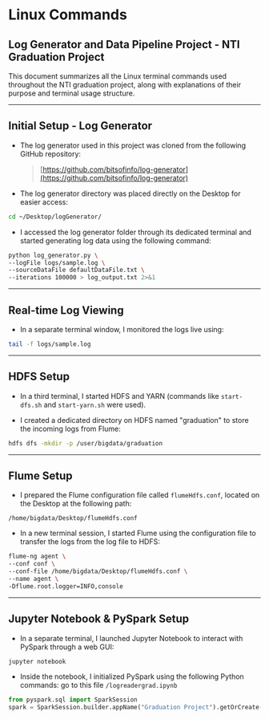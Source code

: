 # Linux Commands

## Log Generator and Data Pipeline Project - NTI Graduation Project

This document summarizes all the Linux terminal commands used throughout the NTI graduation project, along with explanations of their purpose and terminal usage structure.

---

## Initial Setup - Log Generator

* The log generator used in this project was cloned from the following GitHub repository:

  > [https://github.com/bitsofinfo/log-generator](https://github.com/bitsofinfo/log-generator)

* The log generator directory was placed directly on the Desktop for easier access:

```bash
cd ~/Desktop/logGenerator/
```

* I accessed the log generator folder through its dedicated terminal and started generating log data using the following command:

```bash
python log_generator.py \
--logFile logs/sample.log \
--sourceDataFile defaultDataFile.txt \
--iterations 100000 > log_output.txt 2>&1
```

---

## Real-time Log Viewing

* In a separate terminal window, I monitored the logs live using:

```bash
tail -f logs/sample.log
```

---

## HDFS Setup

* In a third terminal, I started HDFS and YARN (commands like `start-dfs.sh` and `start-yarn.sh` were used).

* I created a dedicated directory on HDFS named "graduation" to store the incoming logs from Flume:

```bash
hdfs dfs -mkdir -p /user/bigdata/graduation
```

---

## Flume Setup

* I prepared the Flume configuration file called `flumeHdfs.conf`, located on the Desktop at the following path:

```plaintext
/home/bigdata/Desktop/flumeHdfs.conf
```

* In a new terminal session, I started Flume using the configuration file to transfer the logs from the log file to HDFS:

```bash
flume-ng agent \
--conf conf \
--conf-file /home/bigdata/Desktop/flumeHdfs.conf \
--name agent \
-Dflume.root.logger=INFO,console
```

---

## Jupyter Notebook & PySpark Setup

* In a separate terminal, I launched Jupyter Notebook to interact with PySpark through a web GUI:

```bash
jupyter notebook
```

* Inside the notebook, I initialized PySpark using the following Python commands:
    go to this file `/logreadergrad.ipynb`

```python
from pyspark.sql import SparkSession
spark = SparkSession.builder.appName("Graduation Project").getOrCreate()
```

